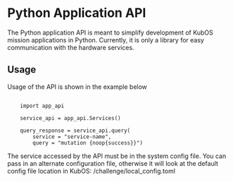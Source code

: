 # Python Application API

The Python application API is meant to simplify development of KubOS mission applications in Python. Currently, it is only a library for easy communication with the hardware services.

## Usage

Usage of the API is shown in the example below

```

    import app_api

    service_api = app_api.Services()

    query_response = service_api.query(
        service = "service-name",
        query = "mutation {noop{success}}")
```

The service accessed by the API must be in the system config file. You can pass in an alternate configuration file, otherwise it will look at the default config file location in KubOS: /challenge/local_config.toml
